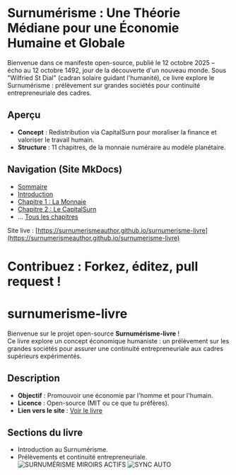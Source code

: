 # Surnumérisme : Une Théorie Médiane pour une Économie Humaine et Globale

Bienvenue dans ce manifeste open-source, publié le 12 octobre 2025 – écho au 12 octobre 1492, jour de la découverte d'un nouveau monde. Sous "Wilfried St Dial" (cadran solaire guidant l'humanité), ce livre explore le Surnumérisme : prélèvement sur grandes sociétés pour continuité entrepreneuriale des cadres.

## Aperçu
- **Concept** : Redistribution via CapitalSurn pour moraliser la finance et valoriser le travail humain.
- **Structure** : 11 chapitres, de la monnaie numéraire au modèle planétaire.

## Navigation (Site MkDocs)
- [Sommaire](sommaire.md)
- [Introduction](introduction.md)
- [Chapitre 1 : La Monnaie](chapitre1.md)
- [Chapitre 2 : Le CapitalSurn](chapitre2.md)
- ... [Tous les chapitres](sommaire.md)

Site live : [https://surnumerismeauthor.github.io/surnumerisme-livre](https://surnumerismeauthor.github.io/surnumerisme-livre)

Contribuez : Forkez, éditez, pull request !
=======
# surnumerisme-livre

Bienvenue sur le projet open-source **Surnumérisme-livre** !  
Ce livre explore un concept économique humaniste : un prélèvement sur les grandes sociétés pour assurer une continuité entrepreneuriale aux cadres supérieurs expérimentés.

## Description
- **Objectif** : Promouvoir une économie par l'homme et pour l'humain.
- **Licence** : Open-source (MIT ou ce que tu préfères).
- **Lien vers le site** : [Voir le livre](https://surnumerismeauthor.github.io/surnumerisme-livre/)

## Sections du livre
- Introduction au Surnumérisme.
- Prélèvements et continuité entrepreneuriale.
![SURNUMÉRISME MIROIRS ACTIFS](https://img.shields.io/badge/SURNUM%C3%89RISME%20MIROIRS%20ACTIFS-%E2%9C%85-success?style=for-the-badge&logo=github)
![SYNC AUTO](https://img.shields.io/github/actions/workflow/status/SurnumerismeAuthor/surnumerisme-org/sync.yml?branch=main&label=SYNC%20AUTO&style=for-the-badge&logo=github&color=green)
